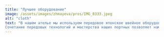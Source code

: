 ```yaml
---
title: "Лучшее оборудование"
image: /assets/images/zhmayeva/pros/IMG_8333.jpeg
alt: "cloth"
text: "В нашем ателье мы используем передовое японское швейное оборудование Juki, а также итальянское гладильное оборудование Comel и Lelit, чтобы гарантировать премиальное качество каждого изделия. Швейные машины Juki обеспечивают идеальную «чистую строчку» и точную закрепку, а их плавный ход позволяет работать даже с самыми деликатными тканями, такими как тонкий шёлк, кашемир, натуральная кожа. Итальянские гладильные системы помогают проводить безупречную ВТО, подчёркивая достоинства каждого материала и придавая изделиям желаемый итоговый вид.
Сочетание передовых технологий и мастерства наших портных позволяет нам создавать не просто уникальные изделия, а настоящие предметы гордости!"
---
```

